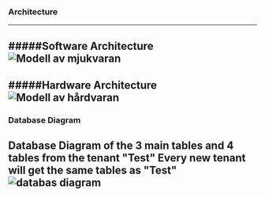 ### Architecture 
---
#####Software Architecture
![Modell av mjukvaran](http://i.imgur.com/TYwlgTK.png)  
---
#####Hardware Architecture
![Modell av hårdvaran](http://i.imgur.com/PX5N7Co.png)  
---
### Database Diagram
Database Diagram of the 3 main tables and 4 tables from the tenant "Test"
Every new tenant will get the same tables as "Test"
![databas diagram](http://i.imgur.com/0Z057dj.png)
---
